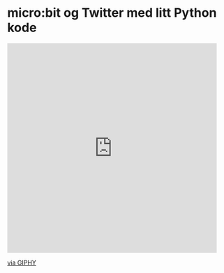 # micro:bit og Twitter med litt Python kode

<iframe src="https://giphy.com/embed/ZxYt768XuVzr9zqosJ" width="480" height="480" frameBorder="0" class="giphy-embed" allowFullScreen></iframe><p><a href="https://giphy.com/gifs/ZxYt768XuVzr9zqosJ">via GIPHY</a></p>
